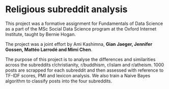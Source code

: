 # Religious subreddit analysis

This project was a formative assignment for Fundamentals of Data Science as a part of the MSc Social Data Science program at the Oxford Internet Institute, taught by Bernie Hogan.

The project was a joint effort by Ami Kashimna, **Gian Jaeger, Jennifer Gossen, Mattéo Larrodé and Mimi Chen**.

The purpose of this project is to analyse the differences and similarities across the subreddits r/christianity, r/buddhism, r/islam and r/atheism. 1000 posts are scrapped for each subreddit and then assessed with reference to TF-IDF scores, PMI and lexicon analysis. We also train a Naive Bayes algorithm to classify posts into the four subreddits.
